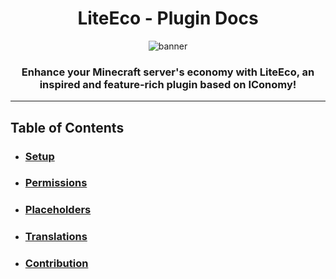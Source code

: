 
<div align=center>

# LiteEco - Plugin Docs

![banner](https://user-images.githubusercontent.com/9441083/215228544-29c3bfa3-f67f-4f9d-8510-bde3f133018e.jpg)

### Enhance your Minecraft server's economy with LiteEco, an inspired and feature-rich plugin based on IConomy!

</div>

---

## Table of Contents

- ### [Setup](CONFIG.md)
- ### [Permissions](PERMISSIONS.md)
- ### [Placeholders](PLACEHOLDERS.md)
- ### [Translations](TRANSLATIONS.md)
- ### [Contribution](CONTRIBUTING.md)